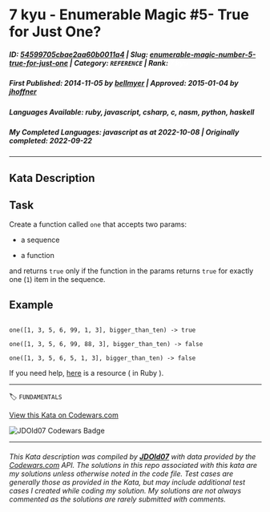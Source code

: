# 7 kyu - Enumerable Magic #5- True for Just One?

##### **ID**: [54599705cbae2aa60b0011a4](https://www.codewars.com/kata/54599705cbae2aa60b0011a4) | **Slug**: [enumerable-magic-number-5-true-for-just-one](https://www.codewars.com/kata/54599705cbae2aa60b0011a4) | **Category**: `REFERENCE` | **Rank**: <span style="color:white">7 kyu</span>

##### **First Published**: 2014-11-05 ***by*** [bellmyer](https://www.codewars.com/users/bellmyer) | **Approved**: 2015-01-04 ***by*** [jhoffner](https://www.codewars.com/users/jhoffner)

##### **Languages Available**: ruby, javascript, csharp, c, nasm, python, haskell

##### **My Completed Languages**: javascript ***as at*** 2022-10-08 | **Originally completed**: 2022-09-22

---

## Kata Description


## Task



Create a function called `one` that accepts two params:



* a sequence 

* a function



and returns `true` only if the function in the params returns `true` for exactly one (`1`) item in the sequence. 



## Example



```

one([1, 3, 5, 6, 99, 1, 3], bigger_than_ten) -> true

one([1, 3, 5, 6, 99, 88, 3], bigger_than_ten) -> false

one([1, 3, 5, 6, 5, 1, 3], bigger_than_ten) -> false

```



If you need help, [here](http://www.rubycuts.com/enum-one) is a resource ( in Ruby ).

---


🏷 `FUNDAMENTALS`


[View this Kata on Codewars.com](https://www.codewars.com/kata/54599705cbae2aa60b0011a4)

![](https://www.codewars.com/users/jdold07/badges/large "JDOld07 Codewars Badge")

---

###### *This Kata description was compiled by [**JDOld07**](https://tpstech.dev) with data provided by the [Codewars.com](https://www.codewars.com) API.  The solutions in this repo associated with this kata are my solutions unless otherwise noted in the code file.  Test cases are generally those as provided in the Kata, but may include additional test cases I created while coding my solution.  My solutions are not always commented as the solutions are rarely submitted with comments.*
